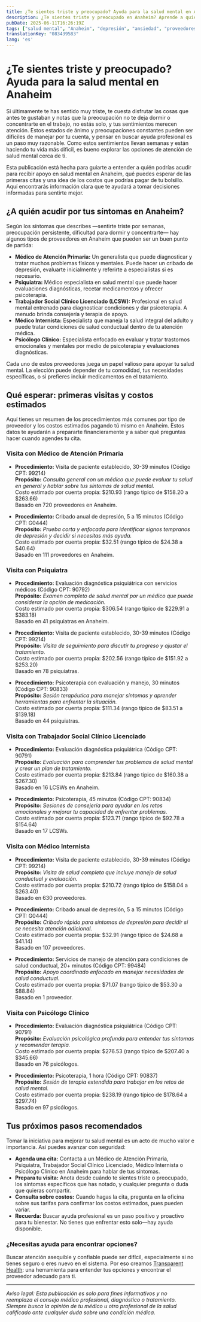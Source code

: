 ```yaml
---
title: ¿Te sientes triste y preocupado? Ayuda para la salud mental en Anaheim  
description: ¿Te sientes triste y preocupado en Anaheim? Aprende a quién acudir, qué esperar y los costos estimados para atención de salud mental cercana.  
pubDate: 2025-06-11T16:26:19Z
tags: ["salud mental", "Anaheim", "depresión", "ansiedad", "proveedores de salud mental", "transparencia de costos"]
translationKey: "083439583"
lang: 'es'
---
```


# ¿Te sientes triste y preocupado? Ayuda para la salud mental en Anaheim

Si últimamente te has sentido muy triste, te cuesta disfrutar las cosas que antes te gustaban y notas que la preocupación no te deja dormir o concentrarte en el trabajo, no estás solo, y tus sentimientos merecen atención. Estos estados de ánimo y preocupaciones constantes pueden ser difíciles de manejar por tu cuenta, y pensar en buscar ayuda profesional es un paso muy razonable. Como estos sentimientos llevan semanas y están haciendo tu vida más difícil, es bueno explorar las opciones de atención de salud mental cerca de ti.

Esta publicación está hecha para guiarte a entender a quién podrías acudir para recibir apoyo en salud mental en Anaheim, qué puedes esperar de las primeras citas y una idea de los costos que podrías pagar de tu bolsillo. Aquí encontrarás información clara que te ayudará a tomar decisiones informadas para sentirte mejor.

## ¿A quién acudir por tus síntomas en Anaheim?

Según los síntomas que describes —sentirte triste por semanas, preocupación persistente, dificultad para dormir y concentrarte— hay algunos tipos de proveedores en Anaheim que pueden ser un buen punto de partida:

- **Médico de Atención Primaria:** Un generalista que puede diagnosticar y tratar muchos problemas físicos y mentales. Puede hacer un cribado de depresión, evaluarte inicialmente y referirte a especialistas si es necesario.
- **Psiquiatra:** Médico especialista en salud mental que puede hacer evaluaciones diagnósticas, recetar medicamentos y ofrecer psicoterapia.
- **Trabajador Social Clínico Licenciado (LCSW):** Profesional en salud mental entrenado para diagnosticar condiciones y dar psicoterapia. A menudo brinda consejería y terapia de apoyo.
- **Médico Internista:** Especialista que maneja la salud integral del adulto y puede tratar condiciones de salud conductual dentro de tu atención médica.
- **Psicólogo Clínico:** Especialista enfocado en evaluar y tratar trastornos emocionales y mentales por medio de psicoterapia y evaluaciones diagnósticas.

Cada uno de estos proveedores juega un papel valioso para apoyar tu salud mental. La elección puede depender de tu comodidad, tus necesidades específicas, o si prefieres incluir medicamentos en el tratamiento.

## Qué esperar: primeras visitas y costos estimados

Aquí tienes un resumen de los procedimientos más comunes por tipo de proveedor y los costos estimados pagando tú mismo en Anaheim. Estos datos te ayudarán a prepararte financieramente y a saber qué preguntas hacer cuando agendes tu cita.

### Visita con Médico de Atención Primaria  
- **Procedimiento:** Visita de paciente establecido, 30-39 minutos (Código CPT: 99214)  
  **Propósito:** _Consulta general con un médico que puede evaluar tu salud en general y hablar sobre tus síntomas de salud mental._  
  Costo estimado por cuenta propia: $210.93 (rango típico de $158.20 a $263.66)  
  Basado en 720 proveedores en Anaheim.

- **Procedimiento:** Cribado anual de depresión, 5 a 15 minutos (Código CPT: G0444)  
  **Propósito:** _Prueba corta y enfocada para identificar signos tempranos de depresión y decidir si necesitas más ayuda._  
  Costo estimado por cuenta propia: $32.51 (rango típico de $24.38 a $40.64)  
  Basado en 111 proveedores en Anaheim.

### Visita con Psiquiatra  
- **Procedimiento:** Evaluación diagnóstica psiquiátrica con servicios médicos (Código CPT: 90792)  
  **Propósito:** _Examen completo de salud mental por un médico que puede considerar la opción de medicación._  
  Costo estimado por cuenta propia: $306.54 (rango típico de $229.91 a $383.18)  
  Basado en 41 psiquiatras en Anaheim.

- **Procedimiento:** Visita de paciente establecido, 30-39 minutos (Código CPT: 99214)  
  **Propósito:** _Visita de seguimiento para discutir tu progreso y ajustar el tratamiento._  
  Costo estimado por cuenta propia: $202.56 (rango típico de $151.92 a $253.20)  
  Basado en 78 psiquiatras.

- **Procedimiento:** Psicoterapia con evaluación y manejo, 30 minutos (Código CPT: 90833)  
  **Propósito:** _Sesión terapéutica para manejar síntomas y aprender herramientas para enfrentar la situación._  
  Costo estimado por cuenta propia: $111.34 (rango típico de $83.51 a $139.18)  
  Basado en 44 psiquiatras.

### Visita con Trabajador Social Clínico Licenciado  
- **Procedimiento:** Evaluación diagnóstica psiquiátrica (Código CPT: 90791)  
  **Propósito:** _Evaluación para comprender tus problemas de salud mental y crear un plan de tratamiento._  
  Costo estimado por cuenta propia: $213.84 (rango típico de $160.38 a $267.30)  
  Basado en 16 LCSWs en Anaheim.

- **Procedimiento:** Psicoterapia, 45 minutos (Código CPT: 90834)  
  **Propósito:** _Sesiones de consejería para ayudar en los retos emocionales y mejorar tu capacidad de enfrentar problemas._  
  Costo estimado por cuenta propia: $123.71 (rango típico de $92.78 a $154.64)  
  Basado en 17 LCSWs.

### Visita con Médico Internista  
- **Procedimiento:** Visita de paciente establecido, 30-39 minutos (Código CPT: 99214)  
  **Propósito:** _Visita de salud completa que incluye manejo de salud conductual y evaluación._  
  Costo estimado por cuenta propia: $210.72 (rango típico de $158.04 a $263.40)  
  Basado en 630 proveedores.

- **Procedimiento:** Cribado anual de depresión, 5 a 15 minutos (Código CPT: G0444)  
  **Propósito:** _Cribado rápido para síntomas de depresión para decidir si se necesita atención adicional._  
  Costo estimado por cuenta propia: $32.91 (rango típico de $24.68 a $41.14)  
  Basado en 107 proveedores.

- **Procedimiento:** Servicios de manejo de atención para condiciones de salud conductual, 20+ minutos (Código CPT: 99484)  
  **Propósito:** _Apoyo coordinado enfocado en manejar necesidades de salud conductual._  
  Costo estimado por cuenta propia: $71.07 (rango típico de $53.30 a $88.84)  
  Basado en 1 proveedor.

### Visita con Psicólogo Clínico  
- **Procedimiento:** Evaluación diagnóstica psiquiátrica (Código CPT: 90791)  
  **Propósito:** _Evaluación psicológica profunda para entender tus síntomas y recomendar terapia._  
  Costo estimado por cuenta propia: $276.53 (rango típico de $207.40 a $345.66)  
  Basado en 76 psicólogos.

- **Procedimiento:** Psicoterapia, 1 hora (Código CPT: 90837)  
  **Propósito:** _Sesión de terapia extendida para trabajar en los retos de salud mental._  
  Costo estimado por cuenta propia: $238.19 (rango típico de $178.64 a $297.74)  
  Basado en 97 psicólogos.

## Tus próximos pasos recomendados

Tomar la iniciativa para mejorar tu salud mental es un acto de mucho valor e importancia. Así puedes avanzar con seguridad:

- **Agenda una cita:** Contacta a un Médico de Atención Primaria, Psiquiatra, Trabajador Social Clínico Licenciado, Médico Internista o Psicólogo Clínico en Anaheim para hablar de tus síntomas.
- **Prepara tu visita:** Anota desde cuándo te sientes triste o preocupado, los síntomas específicos que has notado, y cualquier pregunta o duda que quieras compartir.
- **Consulta sobre costos:** Cuando hagas la cita, pregunta en la oficina sobre sus tarifas para confirmar los costos estimados, pues pueden variar.
- **Recuerda:** Buscar ayuda profesional es un paso positivo y proactivo para tu bienestar. No tienes que enfrentar esto solo—hay ayuda disponible.

### ¿Necesitas ayuda para encontrar opciones?

Buscar atención asequible y confiable puede ser difícil, especialmente si no tienes seguro o eres nuevo en el sistema. Por eso creamos [Transparent Health](https://transparenthealth.ai): una herramienta para entender tus opciones y encontrar el proveedor adecuado para ti.

---

*Aviso legal: Esta publicación es solo para fines informativos y no reemplaza el consejo médico profesional, diagnóstico o tratamiento. Siempre busca la opinión de tu médico u otro profesional de la salud calificado ante cualquier duda sobre una condición médica.*